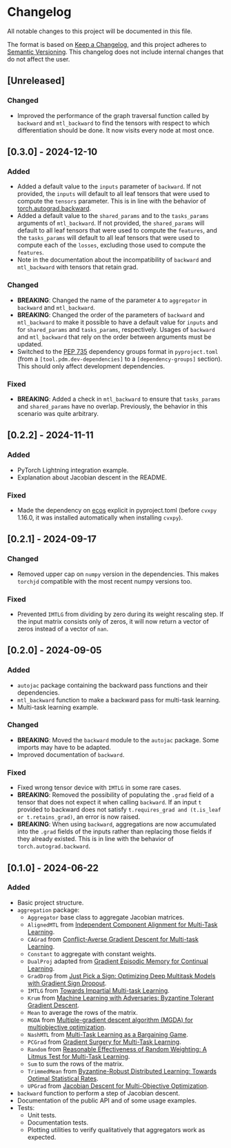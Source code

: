# Changelog

All notable changes to this project will be documented in this file.

The format is based on [Keep a Changelog](https://keepachangelog.com/en/1.1.0/),
and this project adheres to [Semantic Versioning](https://semver.org/spec/v2.0.0.html). This changelog does not include internal
changes that do not affect the user.

## [Unreleased]

### Changed

- Improved the performance of the graph traversal function called by `backward` and `mtl_backward`
  to find the tensors with respect to which differentiation should be done. It now visits every node
  at most once.

## [0.3.0] - 2024-12-10

### Added

- Added a default value to the `inputs` parameter of `backward`. If not provided, the `inputs` will
  default to all leaf tensors that were used to compute the `tensors` parameter. This is in line
  with the behavior of
  [torch.autograd.backward](https://pytorch.org/docs/stable/generated/torch.autograd.backward.html).
- Added a default value to the `shared_params` and to the `tasks_params` arguments of
  `mtl_backward`. If not provided, the `shared_params` will default to all leaf tensors that were
  used to compute the `features`, and the `tasks_params` will default to all leaf tensors that were
  used to compute each of the `losses`, excluding those used to compute the `features`.
- Note in the documentation about the incompatibility of `backward` and `mtl_backward` with tensors
  that retain grad.

### Changed

- **BREAKING**: Changed the name of the parameter `A` to `aggregator` in `backward` and
  `mtl_backward`.
- **BREAKING**: Changed the order of the parameters of `backward` and `mtl_backward` to make it
  possible to have a default value for `inputs` and for `shared_params` and `tasks_params`,
  respectively. Usages of `backward` and `mtl_backward` that rely on the order between arguments
  must be updated.
- Switched to the [PEP 735](https://peps.python.org/pep-0735/) dependency groups format in
  `pyproject.toml` (from a `[tool.pdm.dev-dependencies]` to a `[dependency-groups]` section). This
  should only affect development dependencies.

### Fixed

- **BREAKING**: Added a check in `mtl_backward` to ensure that `tasks_params` and `shared_params`
  have no overlap. Previously, the behavior in this scenario was quite arbitrary.

## [0.2.2] - 2024-11-11

### Added

- PyTorch Lightning integration example.
- Explanation about Jacobian descent in the README.

### Fixed

- Made the dependency on [ecos](https://github.com/embotech/ecos-python) explicit in pyproject.toml
  (before `cvxpy` 1.16.0, it was installed automatically when installing `cvxpy`).

## [0.2.1] - 2024-09-17

### Changed

- Removed upper cap on `numpy` version in the dependencies. This makes `torchjd` compatible with
  the most recent numpy versions too.

### Fixed

- Prevented `IMTLG` from dividing by zero during its weight rescaling step. If the input matrix
  consists only of zeros, it will now return a vector of zeros instead of a vector of `nan`.

## [0.2.0] - 2024-09-05

### Added

- `autojac` package containing the backward pass functions and their dependencies.
- `mtl_backward` function to make a backward pass for multi-task learning.
- Multi-task learning example.

### Changed

- **BREAKING**: Moved the `backward` module to the `autojac` package. Some imports may have to be
  adapted.
- Improved documentation of `backward`.

### Fixed

- Fixed wrong tensor device with `IMTLG` in some rare cases.
- **BREAKING**: Removed the possibility of populating the `.grad` field of a tensor that does not
  expect it when calling `backward`. If an input `t` provided to backward does not satisfy
  `t.requires_grad and (t.is_leaf or t.retains_grad)`, an error is now raised.
- **BREAKING**: When using `backward`, aggregations are now accumulated into the `.grad` fields
  of the inputs rather than replacing those fields if they already existed. This is in line with the
  behavior of `torch.autograd.backward`.

## [0.1.0] - 2024-06-22

### Added

- Basic project structure.
- `aggregation` package:
  - `Aggregator` base class to aggregate Jacobian matrices.
  - `AlignedMTL` from [Independent Component
      Alignment for Multi-Task Learning](
      https://openaccess.thecvf.com/content/CVPR2023/papers/Senushkin_Independent_Component_Alignment_for_Multi-Task_Learning_CVPR_2023_paper.pdf>).
  - `CAGrad` from [Conflict-Averse Gradient Descent for Multi-task
      Learning](https://arxiv.org/pdf/2110.14048.pdf).
  - `Constant` to aggregate with constant weights.
  - `DualProj` adapted from [Gradient Episodic
      Memory for Continual Learning](https://proceedings.neurips.cc/paper/2017/file/f87522788a2be2d171666752f97ddebb-Paper.pdf).
  - `GradDrop` from [Just Pick a Sign: Optimizing Deep
      Multitask Models with Gradient Sign Dropout](https://arxiv.org/pdf/2010.06808.pdf).
  - `IMTLG` from [Towards Impartial Multi-task Learning](https://discovery.ucl.ac.uk/id/eprint/10120667/).
  - `Krum` from [Machine Learning with Adversaries: Byzantine
      Tolerant Gradient Descent](https://proceedings.neurips.cc/paper/2017/file/f4b9ec30ad9f68f89b29639786cb62ef-Paper.pdf).
  - `Mean` to average the rows of the matrix.
  - `MGDA` from [Multiple-gradient descent algorithm (MGDA) for multiobjective optimization](https://www.sciencedirect.com/science/article/pii/S1631073X12000738/pdf?md5=2622857e4abde98b6f7ddc8a13a337e1&pid=1-s2.0-S1631073X12000738-main.pdf>).
  - `NashMTL` from [Multi-Task Learning as a Bargaining Game](https://arxiv.org/pdf/2202.01017.pdf).
  - `PCGrad` from [Gradient Surgery for Multi-Task Learning](https://arxiv.org/pdf/2001.06782.pdf).
  - `Random` from [Reasonable Effectiveness of Random Weighting: A
      Litmus Test for Multi-Task Learning](https://arxiv.org/pdf/2111.10603.pdf).
  - `Sum` to sum the rows of the matrix.
  - `TrimmedMean` from [Byzantine-Robust Distributed Learning: Towards
      Optimal Statistical Rates](https://proceedings.mlr.press/v80/yin18a/yin18a.pdf).
  - `UPGrad` from [Jacobian Descent for Multi-Objective Optimization](https://arxiv.org/pdf/2406.16232).
- `backward` function to perform a step of Jacobian descent.
- Documentation of the public API and of some usage examples.
- Tests:
  - Unit tests.
  - Documentation tests.
  - Plotting utilities to verify qualitatively that aggregators work as expected.
